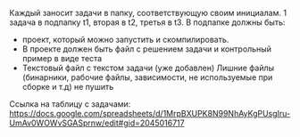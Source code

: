 Каждый заносит задачи в папку, соответствующую своим инициалам. 1 задача в подпапку t1, вторая в t2, третья в t3.
В подпапке должны быть:
 - проект, который можно запустить и скомпилировать. 
 - В проекте должен быть файл с решением задачи и контрольный пример в виде теста
 - Текстовый файл с текстом задачи (уже добавлен)
Лишние файлы (бинарники, рабочие файлы, зависимости, не используемые при сборке и т.д) не пушить

Ссылка на таблицу с задачами: https://docs.google.com/spreadsheets/d/1MrpBXUPK8N99NhAyKgPUsgIru-UmAv0WOWvSGASprnw/edit#gid=2045016717